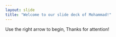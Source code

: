```yaml
---
layout: slide
title: "Welcome to our slide deck of Mohammad!"
---
```


Use the right arrow to begin, Thanks for attention!

